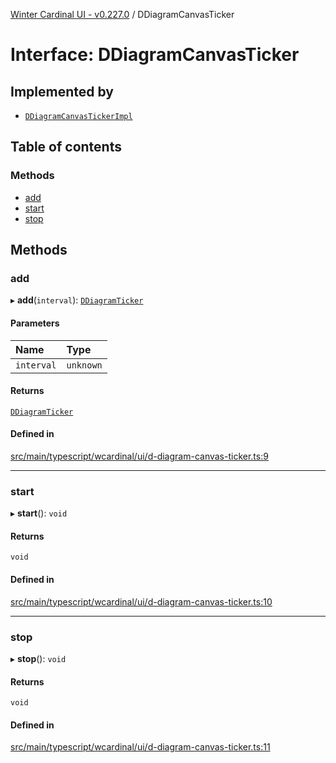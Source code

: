 [Winter Cardinal UI - v0.227.0](../index.md) / DDiagramCanvasTicker

# Interface: DDiagramCanvasTicker

## Implemented by

- [`DDiagramCanvasTickerImpl`](../classes/DDiagramCanvasTickerImpl.md)

## Table of contents

### Methods

- [add](DDiagramCanvasTicker.md#add)
- [start](DDiagramCanvasTicker.md#start)
- [stop](DDiagramCanvasTicker.md#stop)

## Methods

### add

▸ **add**(`interval`): [`DDiagramTicker`](../classes/DDiagramTicker.md)

#### Parameters

| Name | Type |
| :------ | :------ |
| `interval` | `unknown` |

#### Returns

[`DDiagramTicker`](../classes/DDiagramTicker.md)

#### Defined in

[src/main/typescript/wcardinal/ui/d-diagram-canvas-ticker.ts:9](https://github.com/winter-cardinal/winter-cardinal-ui/blob/v0.227.0/src/main/typescript/wcardinal/ui/d-diagram-canvas-ticker.ts#L9)

___

### start

▸ **start**(): `void`

#### Returns

`void`

#### Defined in

[src/main/typescript/wcardinal/ui/d-diagram-canvas-ticker.ts:10](https://github.com/winter-cardinal/winter-cardinal-ui/blob/v0.227.0/src/main/typescript/wcardinal/ui/d-diagram-canvas-ticker.ts#L10)

___

### stop

▸ **stop**(): `void`

#### Returns

`void`

#### Defined in

[src/main/typescript/wcardinal/ui/d-diagram-canvas-ticker.ts:11](https://github.com/winter-cardinal/winter-cardinal-ui/blob/v0.227.0/src/main/typescript/wcardinal/ui/d-diagram-canvas-ticker.ts#L11)
